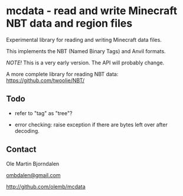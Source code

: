 # mcdata - read and write Minecraft NBT data and region files

Experimental library for reading and writing Minecraft data files.

This implements the NBT (Named Binary Tags) and Anvil formats.

*NOTE!* This is a very early version. The API will probably change.

A more complete library for reading NBT data: https://github.com/twoolie/NBT/




## Todo

* refer to "tag" as "tree"?

* error checking: raise exception if there are bytes left over after decoding.


## Contact

Ole Martin Bjorndalen

ombdalen@gmail.com

http://github.com/olemb/mcdata
